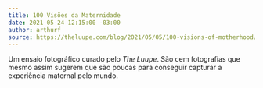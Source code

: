 ```yaml
---
title: 100 Visões da Maternidade
date: 2021-05-24 12:15:00 -03:00
author: arthurf
source: https://theluupe.com/blog/2021/05/05/100-visions-of-motherhood/
---
```


Um ensaio fotográfico curado pelo *The Luupe*. São cem fotografias que mesmo assim sugerem que são poucas para conseguir capturar a experiência maternal pelo mundo.
